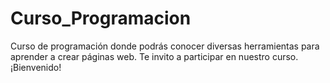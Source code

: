 # Curso_Programacion
Curso de programación donde podrás conocer diversas herramientas para aprender a crear páginas web. Te invito a participar en nuestro curso. ¡Bienvenido!
